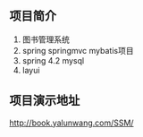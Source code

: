 ## 项目简介
1. 图书管理系统
1. spring springmvc mybatis项目
2. spring 4.2 mysql 
3. layui
## 项目演示地址
http://book.yalunwang.com/SSM/



